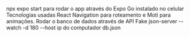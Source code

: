 npx expo start para rodar o app através do Expo Go instalado no celular
Tecnologias usadas React Navigation para roteamento e Moti para animações.
Rodar o banco de dados através de API Fake json-server --watch -d 180 --host ip do computador db.json
